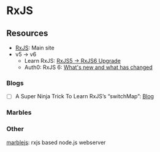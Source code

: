 # RxJS

## Resources

* [RxJS](https://rxjs-dev.firebaseapp.com/): Main site
* v5 -&gt; v6
  * Learn RxJS: [RxJS5 -&gt; RxJS6 Upgrade](https://www.learnrxjs.io/concepts/rxjs5-6.html)
  * Auth0: RxJS 6: [What's new and what has changed](https://auth0.com/blog/whats-new-in-rxjs-6/)

### Blogs

* [ ] A Super Ninja Trick To Learn RxJS’s “switchMap”: [Blog](https://medium.com/@shairez/a-super-ninja-trick-to-learn-rxjss-switchmap-mergemap-concatmap-and-exhaustmap-forever-88e178a75f1b)

### Marbles

### Other

[marblejs](https://github.com/marblejs/marble): rxjs based node.js webserver



